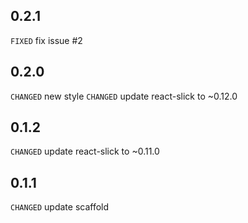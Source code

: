 ## 0.2.1

`FIXED` fix issue #2

## 0.2.0

`CHANGED` new style
`CHANGED` update react-slick to ~0.12.0

## 0.1.2

`CHANGED` update react-slick to ~0.11.0

## 0.1.1

`CHANGED` update scaffold